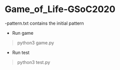 # Game_of_Life-GSoC2020

-pattern.txt contains the initial pattern

- Run game
> python3 game.py

- Run test
> python3 test.py
